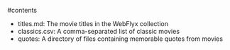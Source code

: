 #contents
- titles.md: The movie titles in the WebFlyx collection
- classics.csv: A comma-separated list of classic movies
- quotes: A directory of files containing memorable quotes from movies